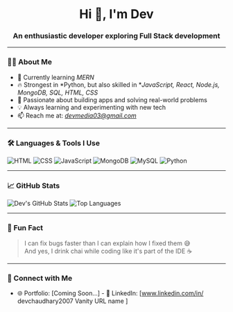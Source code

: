 <h1 align="center">Hi 👋, I'm Dev</h1>
<h3 align="center">An enthusiastic developer exploring Full Stack development</h3>

---

### 👨‍💻 About Me
- 🌱 Currently learning *MERN* 
- 🔥 Strongest in *Python, but also skilled in **JavaScript, React, Node.js, MongoDB, SQL, HTML, CSS*
- 🚀 Passionate about building apps and solving real-world problems
- 💡 Always learning and experimenting with new tech
- 📫 Reach me at: *devmedia03@gmail.com* 

---

### 🛠 Languages & Tools I Use
![HTML](https://img.shields.io/badge/HTML-E34F26?style=for-the-badge&logo=html5)
![CSS](https://img.shields.io/badge/CSS-1572B6?style=for-the-badge&logo=css3)
![JavaScript](https://img.shields.io/badge/JavaScript-F7DF1E?style=for-the-badge&logo=javascript)
![MongoDB](https://img.shields.io/badge/MongoDB-4EA94B?style=for-the-badge&logo=mongodb)
![MySQL](https://img.shields.io/badge/MySQL-005C84?style=for-the-badge&logo=mysql)
![Python](https://img.shields.io/badge/Python-3776AB?style=for-the-badge&logo=python)

---

### 📈 GitHub Stats
![Dev's GitHub Stats](https://github-readme-stats.vercel.app/api?username=devxjaat&show_icons=true&theme=radical)
![Top Languages](https://github-readme-stats.vercel.app/api/top-langs/?username=devxjaat&layout=compact&theme=radical)

---

### 🤪 Fun Fact
> I can fix bugs faster than I can explain how I fixed them 😅  
> And yes, I drink chai while coding like it's part of the IDE ☕

---

### 🔗 Connect with Me
- 🌐 Portfolio: [Coming Soon...]
- 💼 LinkedIn: [www.linkedin.com/in/
devchaudhary2007
Vanity URL name
]
